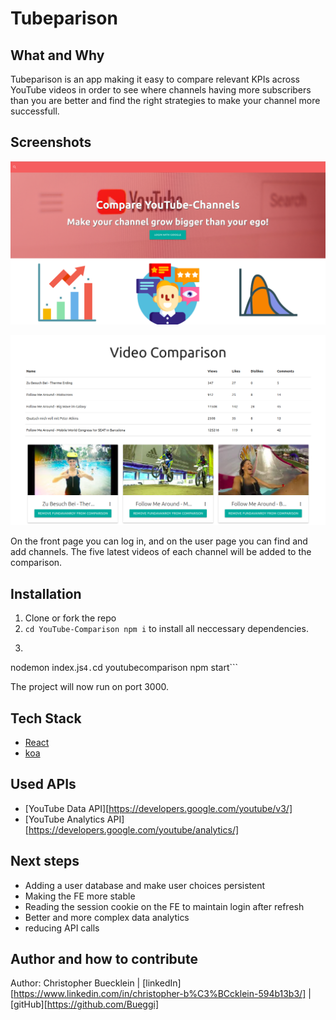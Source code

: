# Tubeparison

## What and Why

Tubeparison is an app making it easy to compare relevant KPIs across YouTube videos in order to see where channels having more subscribers than you are better and find the right strategies to make your channel more successfull.

## Screenshots

![Frontpage of the project](https://github.com/Bueggi/YouTube-Comparison/blob/master/pictures/Frontpage.png)

![Video Comparison](https://github.com/Bueggi/YouTube-Comparison/blob/master/pictures/Video%20Comparison.png)

On the front page you can log in, and on the user page you can find and add channels. The five latest videos of each channel will be added to the comparison.

## Installation

1. Clone or fork the repo
2. ```cd YouTube-Comparison npm i``` 
to install all neccessary dependencies.
3. ``` cd server
nodemon index.js```
4. ```cd youtubecomparison
npm start```

The project will now run on port 3000.

## Tech Stack
* <a href="https://reactjs.org/">React</a>
* <a href="https://koajs.com">koa</a>

## Used APIs
* [YouTube Data API][https://developers.google.com/youtube/v3/]
* [YouTube Analytics API][https://developers.google.com/youtube/analytics/]

## Next steps

* Adding a user database and make user choices persistent
* Making the FE more stable
* Reading the session cookie on the FE to maintain login after refresh
* Better and more complex data analytics
* reducing API calls

## Author and how to contribute

Author: Christopher Buecklein | [linkedIn][https://www.linkedin.com/in/christopher-b%C3%BCcklein-594b13b3/] | [gitHub][https://github.com/Bueggi]
